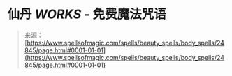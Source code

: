 <!--yml

category: 未分类

date: 2024-06-12 19:11:11

-->

# 仙丹 *WORKS* - 免费魔法咒语

> 来源：[https://www.spellsofmagic.com/spells/beauty_spells/body_spells/24845/page.html#0001-01-01](https://www.spellsofmagic.com/spells/beauty_spells/body_spells/24845/page.html#0001-01-01)
